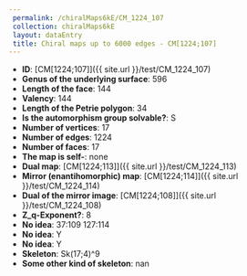 ```yaml
--- 
 permalink: /chiralMaps6kE/CM_1224_107 
 collection: chiralMaps6kE
 layout: dataEntry
 title: Chiral maps up to 6000 edges - CM[1224;107]
---
```


- **ID**: [CM[1224;107]]({{ site.url }}/test/CM_1224_107)
- **Genus of the underlying surface**: 596
- **Length of the face**: 144
- **Valency**: 144
- **Length of the Petrie polygon**: 34
- **Is the automorphism group solvable?**: S
- **Number of vertices**: 17
- **Number of edges**: 1224
- **Number of faces**: 17
- **The map is self-**: none
- **Dual map**: [CM[1224;113]]({{ site.url }}/test/CM_1224_113)
- **Mirror (enantihomorphic) map**: [CM[1224;114]]({{ site.url }}/test/CM_1224_114)
- **Dual of the mirror image**: [CM[1224;108]]({{ site.url }}/test/CM_1224_108)
- **Z_q-Exponent?**: 8
- **No idea**:  37:109 127:114
- **No idea**: Y
- **No idea**: Y
- **Skeleton**: Sk(17;4)^9
- **Some other kind of skeleton**: nan

